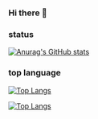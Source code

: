 ### Hi there 👋

### status
[![Anurag's GitHub stats](https://github-readme-stats.vercel.app/api?username=komurananami)](https://github.com/komurananami/github-readme-stats)

### top language
[![Top Langs](https://github-readme-stats.vercel.app/api/top-langs/?username=komurananami)](https://github.com/komurananami/github-readme-stats)

[![Top Langs](https://github-readme-stats.vercel.app/api/top-langs/?username=komurananami&layout=compact)](https://github.com/komurananami/github-readme-stats)

<!--
**komurananami/komurananami** is a ✨ _special_ ✨ repository because its `README.md` (this file) appears on your GitHub profile.



Here are some ideas to get you started:

- 🔭 I’m currently working on ...
- 🌱 I’m currently learning ...
- 👯 I’m looking to collaborate on ...
- 🤔 I’m looking for help with ...
- 💬 Ask me about ...
- 📫 How to reach me: ...
- 😄 Pronouns: ...
- ⚡ Fun fact: ...
-->

